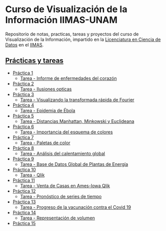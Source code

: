 # Curso de Visualización de la Información IIMAS-UNAM 
Repositorio de notas, practicas, tareas y proyectos del curso de Visualización de la Información, impartido en la [Licenciatura en Ciencia de Datos](https://cienciadatos.iimas.unam.mx/) en el [IIMAS](https://www.iimas.unam.mx/).

## [Prácticas y tareas](Practicas/)
  - [Práctica 1](https://nbviewer.org/github/gandres-dev/Visualizacion-Informacion/tree/main/practicas/01-practica/PracticaT1.ipynb)
    - [Tarea - Informe de enfermedades del corazón](https://nbviewer.org/github/gandres-dev/Visualizacion-Informacion/tree/main/tareas/01-Tarea/notebook/01-Tarea-VI.ipynb)
  - [Práctica 2](https://nbviewer.org/github/gandres-dev/Visualizacion-Informacion/tree/main/practicas/02-practica)
    - [Tarea - Ilusiones opticas](https://nbviewer.org/github/gandres-dev/Visualizacion-Informacion/tree/main/tareas/02-Tarea/)
  - [Práctica 3](https://nbviewer.org/github/gandres-dev/Visualizacion-Informacion/tree/main/practicas/03-practica/Practica3.ipynb)
    - [Tarea - Visualizando la transformada rápida de Fourier](https://nbviewer.org/github/gandres-dev/Visualizacion-Informacion/tree/main/tareas/02-Tarea/notebook/Tarea3-VI.ipynb)
  - [Práctica 4](https://github/gandres-dev/Visualizacion-Informacion/tree/main/practicas/04-practica)
    - [Tarea - Epidemia de Ébola](https://nbviewer.org/github/gandres-dev/Visualizacion-Informacion/tree/main/tareas/04-Tarea/notebook/Tarea4_VI.ipynb)
  - [Práctica 5](https://nbviewer.org/github/gandres-dev/Visualizacion-Informacion/tree/main/practicas/05-practica/Practica5-PCA.ipynb)
    - [Tarea - Distancias Manhattan, Minkowski y Euclideana](https://nbviewer.org/github/gandres-dev/Visualizacion-Informacion/tree/main/tareas/05-Tarea/notebook/Tarea5_VI.ipynb)
  - [Práctica 6](https://nbviewer.org/github/gandres-dev/Visualizacion-Informacion/tree/main/practicas/06-practica/practica6.ipynb)
    - [Tarea - Importancia del esquema de colores](https://nbviewer.org/github/gandres-dev/Visualizacion-Informacion/tree/main/tareas/06-Tarea)    
  - [Práctica 7](https://nbviewer.org/github/gandres-dev/Visualizacion-Informacion/tree/main/practicas/07-practica/practica7.ipynb)
    - [Tarea - Paletas de color](https://nbviewer.org/github/gandres-dev/Visualizacion-Informacion/tree/main/tareas/07-Tarea/notebook/Tarea7_VI.ipynb)
  - [Práctica 8](https://nbviewer.org/github/gandres-dev/Visualizacion-Informacion/tree/main/practicas/08-practica/Practica8_VI.ipynb)
    - [Tarea - Análisis del calentamiento global](https://nbviewer.org/github/gandres-dev/Visualizacion-Informacion/tree/main/tareas/08-Tarea/Tarea8_VI.ipynb)
  - [Práctica 9](https://nbviewer.org/github/gandres-dev/Visualizacion-Informacion/tree/main/practicas/09-practica/master)
    - [Tarea - Base de Datos Global de Plantas de Energía](https://nbviewer.org/github/gandres-dev/Visualizacion-Informacion/tree/main/tareas/09-Tarea/notebook/Tarea9_VI.ipynb)
  - [Práctica 10]()
    - [Tarea - Qlik](https://nbviewer.org/github/gandres-dev/Visualizacion-Informacion/tree/main/tareas/10-Tarea/)
  - [Práctica 11](https://nbviewer.org/github/gandres-dev/Visualizacion-Informacion/tree/main/practicas/11-practica/Practica11.ipynb)
    - [Tarea - Venta de Casas en Ames-Iowa Qlik](https://nbviewer.org/github/gandres-dev/Visualizacion-Informacion/tree/main/tareas/11-Tarea/)
  - [Práctica 12](https://nbviewer.org/github/gandres-dev/Visualizacion-Informacion/tree/main/practicas/12-practica/Practica12.ipynb)
    - [Tarea - Pronóstico de series de tiempo](https://nbviewer.org/github/gandres-dev/Visualizacion-Informacion/tree/main/tareas/12-Tarea/notebook/Tarea12_VI.ipynb)    
  - [Práctica 13](https://nbviewer.org/github/gandres-dev/Visualizacion-Informacion/tree/main/practicas/13-practica/DataVIz_Practica13.ipynb)
    - [Tarea - Progreso de la vacunación contra el Covid 19](https://nbviewer.org/github/gandres-dev/Visualizacion-Informacion/tree/main/tareas/12-Tarea/notebook/Tarea13_VI.ipynb)
  - [Práctica 14](https://nbviewer.org/github/gandres-dev/Visualizacion-Informacion/tree/main/practicas/14-practica)
    - [Tarea - Representación de volumen](https://nbviewer.org/github/gandres-dev/Visualizacion-Informacion/tree/main/tareas/14-Tarea/)
  - [Práctica 15](https://nbviewer.org/github/gandres-dev/Visualizacion-Informacion/tree/main/practicas/15-practica/Practica-15.ipynb)    
        


  

  

  


<!-- - []() -->
